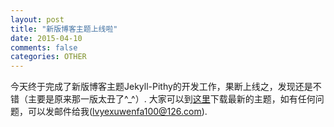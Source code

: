 ```yaml
---
layout: post
title: "新版博客主题上线啦"
date: 2015-04-10
comments: false
categories: OTHER
---
```


今天终于完成了新版博客主题Jekyll-Pithy的开发工作，果断上线之，发现还是不错（主要是原来那一版太丑了^_^）. 大家可以到[这里](https://github.com/smallmuou/Jekyll-Pithy.git)下载最新的主题，如有任何问题，可以发邮件给我(lvyexuwenfa100@126.com).
